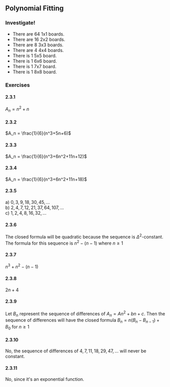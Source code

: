 ## Polynomial Fitting
### Investigate!
- There are 64 1x1 boards.
- There are 16 2x2 boards.
- There are 8 3x3 boards.
- There are 4 4x4 boards.
- There is 1 5x5 board.
- There is 1 6x6 board.
- There is 1 7x7 board.
- There is 1 8x8 board.


### Exercises
#### 2.3.1
$A_n = n^2 + n$


#### 2.3.2
$A_n = \frac{1}{6}(n^3+5n+6)$


#### 2.3.3
$A_n = \frac{1}{6}(n^3+6n^2+11n+12)$


#### 2.3.4
$A_n = \frac{1}{6}(n^3+6n^2+11n+18)$


#### 2.3.5
a) $0,3,9,18,30,45, \dots$  
b) $2,4,7,12,21,37,64,107, \dots$  
c) $1,2,4,8,16,32, \dots$  


#### 2.3.6
The closed formula will be quadratic because the sequence is $\Delta ^2$-constant. The formula for this sequence is $n^2-(n-1)$ where $n \geq 1$  


#### 2.3.7
$n^3+n^2-(n-1)$  


#### 2.3.8
$2n+4$  


#### 2.3.9
Let $B_n$ represent the sequence of differences of $A_n = An^2+bn+c$. Then the sequence of differences will have the closed formula $B_n = n(B_n-B_{n-1})+B_0$ for $n \geq 1$  


#### 2.3.10
No, the sequence of differences of $4,7,11,18,29,47, \dots$ will never be constant.  


#### 2.3.11
No, since it's an exponential function.  
